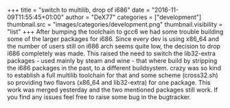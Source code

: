 +++
title = "switch to multilib, drop of i686"
date = "2016-11-09T11:55:45+01:00"
author = "DeX77"
categories = ["development"]
thumbnail.src = "images/categories/development.png"
thumbnail.visibility = "list"
+++
After bumping the toolchain to gcc6 we had some trouble building some of the larger packages for i686. Since every dev is using x86\_64 and the
 number of users still on i686 arch seems quite low, the decision to drop i686 completely was made.
 This raised the need to switch the lib32-extra packages - used mainly by steam and wine - that where build by stripping the i686 packages in the past,
 to a different buildsystem. crazy was so kind to establish a full multilib toolchain for that and some scheme (cross32.sh) so providing two flavors (x86\_64 and lib32-extra)
 for one package.
 This work was merged yesterday and the two mentioned packages still work. If you find any issues feel free to raise some bug in the bugtracker.